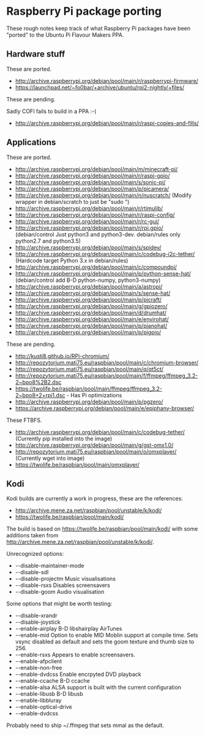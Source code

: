 # Raspberry Pi package porting

These rough notes keep track of what Raspberry Pi packages have been
"ported" to the Ubuntu Pi Flavour Makers PPA.

## Hardware stuff

These are ported.

  * http://archive.raspberrypi.org/debian/pool/main/r/raspberrypi-firmware/
  * https://launchpad.net/~fo0bar/+archive/ubuntu/rpi2-nightly/+files/

These are pending.

Sadly COFI fails to build in a PPA :-(

  * http://archive.raspberrypi.org/debian/pool/main/r/raspi-copies-and-fills/

## Applications

These are ported.

  * http://archive.raspberrypi.org/debian/pool/main/m/minecraft-pi/
  * http://archive.raspberrypi.org/debian/pool/main/r/raspi-gpio/
  * http://archive.raspberrypi.org/debian/pool/main/s/sonic-pi/
  * http://archive.raspberrypi.org/debian/pool/main/p/picamera/
  * http://archive.raspberrypi.org/debian/pool/main/n/nuscratch/            (Modify wrapper in debian/scratch to just be "sudo ")
  * http://archive.raspberrypi.org/debian/pool/main/r/rtimulib/
  * http://archive.raspberrypi.org/debian/pool/main/r/raspi-config/
  * http://archive.raspberrypi.org/debian/pool/main/r/rc-gui/
  * http://archive.raspberrypi.org/debian/pool/main/r/rpi.gpio/             (debian/control Just python3 and python3-dev. debian/rules only python2.7 and python3.5)
  * http://archive.raspberrypi.org/debian/pool/main/s/spidev/
  * http://archive.raspberrypi.org/debian/pool/main/c/codebug-i2c-tether/   (Hardcode target Python 3.x in debian/rules)
  * http://archive.raspberrypi.org/debian/pool/main/c/compoundpi/
  * http://archive.raspberrypi.org/debian/pool/main/p/python-sense-hat/     (debian/control add B-D python-numpy, python3-numpy)
  * http://archive.raspberrypi.org/debian/pool/main/a/astropi/
  * http://archive.raspberrypi.org/debian/pool/main/s/sense-hat/
  * http://archive.raspberrypi.org/debian/pool/main/p/picraft/
  * http://archive.raspberrypi.org/debian/pool/main/g/gpiozero/
  * http://archive.raspberrypi.org/debian/pool/main/d/drumhat/
  * http://archive.raspberrypi.org/debian/pool/main/e/envirohat/
  * http://archive.raspberrypi.org/debian/pool/main/p/pianohat/
  * http://archive.raspberrypi.org/debian/pool/main/p/pigpio/


These are pending.

  * http://kusti8.github.io/RPi-chromium/
  * http://repozytorium.mati75.eu/raspbian/pool/main/c/chromium-browser/
  * http://repozytorium.mati75.eu/raspbian/pool/main/q/qt5ct/
  * http://repozytorium.mati75.eu/raspbian/pool/main/f/ffmpeg/ffmpeg_3.2-2~bpo8%2B2.dsc
  * https://twolife.be/raspbian/pool/main/ffmpeg/ffmpeg_3.2-2~bpo8+2+rpi1.dsc - Has Pi optimizations
  * http://archive.raspberrypi.org/debian/pool/main/p/pgzero/
  * https://archive.raspberrypi.org/debian/pool/main/e/epiphany-browser/

These FTBFS.

  * http://archive.raspberrypi.org/debian/pool/main/c/codebug-tether/ (Currently pip installed into the image)
  * http://archive.raspberrypi.org/debian/pool/main/g/gst-omx1.0/
  * http://repozytorium.mati75.eu/raspbian/pool/main/o/omxplayer/ (Currently wget into image)
  * https://twolife.be/raspbian/pool/main/omxplayer/

## Kodi

Kodi builds are currently a work in progress, these are the references:

  * http://archive.mene.za.net/raspbian/pool/unstable/k/kodi/
  * https://twolife.be/raspbian/pool/main/kodi/

The build is based on https://twolife.be/raspbian/pool/main/kodi/
with some additions taken from http://archive.mene.za.net/raspbian/pool/unstable/k/kodi/.

Unrecognized options:

  * --disable-maintainer-mode
  * --disable-sdl
  * --disable-projectm  Music visualisations
  * --disable-rsxs      Disables screensavers
  * --disable-goom      Audio visualisation

Some options that might be worth testing:

  * --disable-xrandr
  * --disable-joystick
  * --enable-airplay    B-D libshairplay AirTunes
  * --enable-mid        Option to enable MID Moblin support at compile time. Sets vsync disabled as default and sets the goom texture and thumb size to 256.
  * --enable-rsxs       Appears to enable screensavers. 
  * --enable-afpclient
  * --enable-non-free
  * --enable-dvdcss     Enable encrpyted DVD playback
  * --enable-ccache     B-D ccache
  * --enable-alsa       ALSA support is built with the current configuration
  * --enable-libusb     B-D libusb
  * --enable-libbluray
  * --enable-optical-drive
  * --enable-dvdcss

Probably need to ship ~/.ffmpeg that sets mmal as the default.
